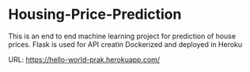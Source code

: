 # Housing-Price-Prediction
This is an end to end machine learning project for prediction of house prices. 
Flask is used for API creatin
Dockerized and deployed in Heroku


URL: https://hello-world-prak.herokuapp.com/

